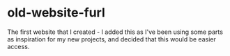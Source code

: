 # old-website-furl
The first website that I created - I added this as I've been using some parts as inspiration for my new projects, and decided that this would be easier access.
